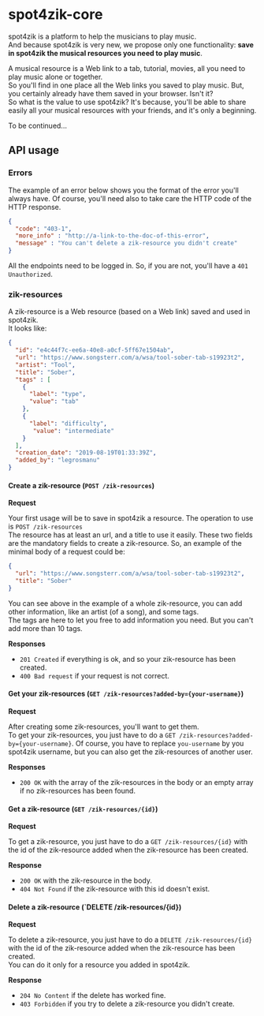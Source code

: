 # spot4zik-core

spot4zik is a platform to help the musicians to play music.    
And because spot4zik is very new, we propose only one functionality: **save in spot4zik the musical resources you need to play music**.  

A musical resource is a Web link to a tab, tutorial, movies, all you need to play music alone or together.  
So you'll find in one place all the Web links you saved to play music. But, you certainly already have them saved in your browser. Isn't it?  
So what is the value to use spot4zik? It's because, you'll be able to share easily all your musical resources with your friends, and it's only a beginning.    

To be continued...

## API usage

### Errors  

The example of an error below shows you the format of the error you'll always have. Of course, you'll need also to take care the HTTP code of the HTTP response.  
```json
{
  "code": "403-1",
  "more_info" : "http://a-link-to-the-doc-of-this-error",
  "message" : "You can't delete a zik-resource you didn't create"
}
```  

All the endpoints need to be logged in. So, if you are not, you'll have a `401 Unauthorized`. 

### zik-resources

A zik-resource is a Web resource (based on a Web link) saved and used in spot4zik.  
It looks like:
```json
{
  "id": "e4c44f7c-ee6a-40e8-a0cf-5ff67e1504ab",
  "url": "https://www.songsterr.com/a/wsa/tool-sober-tab-s19923t2",
  "artist": "Tool",
  "title": "Sober",
  "tags" : [
    {
      "label": "type",
      "value": "tab"
    },
    {
      "label": "difficulty",
       "value": "intermediate"
    }
  ],
  "creation_date": "2019-08-19T01:33:39Z",
  "added_by": "legrosmanu"
}
```

#### Create a zik-resource (`POST /zik-resources`)

**Request**  

Your first usage will be to save in spot4zik a resource. The operation to use is `POST /zik-resources`    
The resource has at least an url, and a title to use it easily. These two fields are the mandatory fields to create a zik-resource. 
So, an example of the minimal body of a request could be:
```json
{
  "url": "https://www.songsterr.com/a/wsa/tool-sober-tab-s19923t2",
  "title": "Sober"
}
```
You can see above in the example of a whole zik-resource, you can add other information, like an artist (of a song), and some tags.  
The tags are here to let you free to add information you need. But you can't add more than 10 tags.  

**Responses**      
 
- `201 Created` if everything is ok, and so your zik-resource has been created.
- `400 Bad request` if your request is not correct.

#### Get your zik-resources (`GET /zik-resources?added-by={your-username}`)

**Request**  

After creating some zik-resources, you'll want to get them.  
To get your zik-resources, you just have to do a `GET /zik-resources?added-by={your-username}`. 
Of course, you have to replace `you-username` by you spot4zik username, but you can also get the zik-resources of another user. 

**Responses**  

- `200 OK` with the array of the zik-resources in the body or an empty array if no zik-resources has been found.

#### Get a zik-resource (`GET /zik-resources/{id}`)

**Request**  

To get a zik-resource, you just have to do a `GET /zik-resources/{id}` with the id of the zik-resource added when the zik-resource has been created.

**Response**  

- `200 OK` with the zik-resource in the body.
- `404 Not Found` if the zik-resource with this id doesn't exist.

#### Delete a zik-resource (`DELETE /zik-resources/{id})

**Request**

To delete a zik-resource, you just have to do a `DELETE /zik-resources/{id}` with the id of the zik-resource added when the zik-resource has been created.  
You can do it only for a resource you added in spot4zik.

**Response**  

- `204 No Content` if the delete has worked fine.
- `403 Forbidden` if you try to delete a zik-resource you didn't create.
